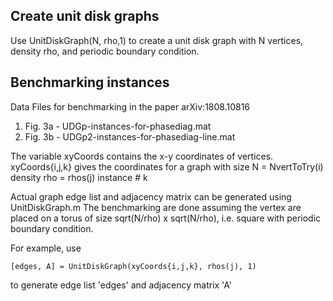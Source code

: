 ## Create unit disk graphs

Use UnitDiskGraph(N, rho,1) to create a unit disk graph with N vertices, density rho, and periodic boundary condition. 

## Benchmarking instances

Data Files for benchmarking in the paper arXiv:1808.10816
1) Fig. 3a - UDGp-instances-for-phasediag.mat
2) Fig. 3b - UDGp2-instances-for-phasediag-line.mat

The variable xyCoords contains the x-y coordinates of vertices.
xyCoords{i,j,k} gives the coordinates for a graph with
	size N = NvertToTry(i)
	density rho = rhos(j)
	instance # k

Actual graph edge list and adjacency matrix can be generated using UnitDiskGraph.m
The benchmarking are done assuming the vertex are placed on a torus of size sqrt(N/rho) x sqrt(N/rho), i.e. square with periodic boundary condition.

For example, use

	[edges, A] = UnitDiskGraph(xyCoords{i,j,k}, rhos(j), 1)

to generate edge list 'edges' and adjacency matrix 'A'
